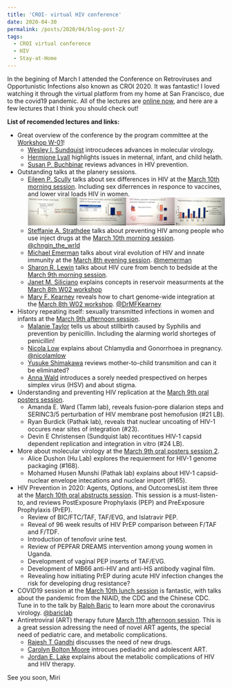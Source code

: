 ```yaml
---
title: 'CROI- virtual HIV conference'
date: 2020-04-30
permalink: /posts/2020/04/blog-post-2/
tags:
  - CROI virtual conference
  - HIV
  - Stay-at-Home
---
```


In the begining of March I attended the Conference on Retroviruses and Opportunistic Infections also known as CROI 2020. It was fantastic! I loved watching it through the virtual platform from my home at San Francisco, due to the covid19 pandemic. All of the lectures are [online now](https://www.croiconference.org/croi-2020/), and here are a few lectures that I think you should check out! 

**List of recomended lectures and links:**

  *  Great overview of the conference by the program committee at the [Workshop W-01](https://croilive.capitalreach.com/arc/ballBD1a1/o1)!
      * [Wesley I. Sundquist](https://medicine.utah.edu/biochemistry/labs/sundquist-lab/) introcudeces advances in molecular virology. 
      * [Hermione Lyall](https://www.imperial.nhs.uk/consultant-directory/hermione-lyall) highlights issues in meternal, infant, and child helath.
      * [Susan P. Buchbinar](https://cfar.ucsf.edu/people/susan-buchbinder) reviews advances in HIV prevention. 
  * Outstanding talks at the planery sessions.
      * [Eileen P. Scully](https://www.hopkinsmedicine.org/profiles/results/directory/profile/10003614/eileen-scully) talks about sex differences in HIV at the [March 10th morning session](https://croilive.capitalreach.com/arc/audD3a/o1). Including sex diferrences in responce to vaccines, and lower viral loads HIV in women. ![](/images/croi-scully.png)
      * [Steffanie A. Strathdee](https://profiles.ucsd.edu/steffanie.strathdee) talks about preventing HIV among people who use inject drugs at the [March 10th morning session](https://croilive.capitalreach.com/arc/audD3a/o1). [@chngin_the_wrld](https://twitter.com/chngin_the_wrld)
      * [Michael Emerman](https://research.fhcrc.org/emerman/en.html) talks about viral evolution of HIV and innate immunity at the [March 8th evening session](https://croilive.capitalreach.com/arc/audD1a/o1). [@memerman](https://twitter.com/memerman)
      * [Sharon R. Lewin](https://www.doherty.edu.au/people/professor-sharon-lewin) talks about HIV cure from bench to bedside at the [March 9th morning session](https://croilive.capitalreach.com/arc/audD2a/o1).
      * [Janet M. Siliciano](https://www.hopkinsmedicine.org/profiles/results/directory/profile/6001249/janet-siliciano) explains concepts in reservoir measurments at the [March 8th W02 workshop](https://croilive.capitalreach.com/arc/rm304D1a/o1)
      * [Mary F. Kearney](https://ccr.cancer.gov/HIV-DRP-Host-Virus-Interaction-Branch/mary-kearney) reveals how to chart genome-wide integration at the [March 8th W02 workshop](https://croilive.capitalreach.com/arc/rm304D1a/o1). [@DrMFKearney](https://twitter.com/drmfkearney)
  * History repeating itself: sexually transmitted infections in women and infants at the [March 9th afternoon session](https://croilive.capitalreach.com/arc/ballAD2b/o1).
      * [Malanie Taylor](https://www.who.int/reproductivehealth/about_us/staff/Taylor-Biography/en/) tells us about stillbirth caused by Syphilis and prevention by penicillin. Including the alarming world shorteges of penicillin!
      * [Nicola Low](https://www.ispm.unibe.ch/about_us/staff/low_nicola/index_eng.html) explains about Chlamydia and Gonorrhoea in pregnancy. [@nicolamlow](https://twitter.com/nicolamlow)
      * [Yusuke Shimakawa](https://research.pasteur.fr/en/member/yusuke-shimakawa/) reviews mother-to-child transmition and can it be eliminated?
      * [Anna Wald](https://epi.washington.edu/faculty/wald-anna) introduces a sorely needed prespectived on herpes simplex virus (HSV) and about stigma. 
 * Understanding and preventing HIV replication at the [March 9th oral posters session](https://croilive.capitalreach.com/arc/rm312D2a/o1).
      * Amanda E. Ward (Tamm lab), reveals fusion-pore dialarion steps and  SERINC3/5 perturbation of HIV membrane post hemofusion (#21 LB).
      * Ryan Burdick (Pathak lab), reveals that nuclear uncoating of HIV-1 occures near sites of integration (#23).
      * Devin E Christensen (Sundquist lab) recontitues HIV-1 capsid dependent replication and integration in vitro (#24 LB).
  * More about molecular virology at the [March 9th oral posters session 2](https://croilive.capitalreach.com/arc/ballAD2a/o1).
      * Alice Dushon (Hu Lab) explores the requierment for HIV-1 genome packaging (#168).
      * Mohamed Husen Munshi (Pathak lab) explains about HIV-1 capsid-nuclear envelope intecations and nuclear import (#165).
  * HIV Prevention in 2020: Agents, Options, and OutcomesList item three at the [March 10th oral abstructs session](https://croilive.capitalreach.com/arc/ballAD3a/o1). This session is a must-listen-to, and reviews PostExposure Prophylaxis (PEP) and PreExposure Prophylaxis (PrEP). 
       * Review of BIC/FTC/TAF, TAF/EVG, and Islatravir PEP. 
       * Reveal of 96 week results of HIV PrEP comparison between F/TAF and F/TDF. 
       * Introduction of tenofovir urine test. 
       * Review of PEPFAR DREAMS intervention among young women in Uganda. 
       * Development of vaginal PEP inserts of TAF/EVG.
       * Development of MB66 anti-HIV and anti-HS antibody vaginal film. 
       * Revealing how initiating PrEP during acute HIV infection changes the risk for developing drug resistance?
  * COVID19 session at the [March 10th lunch session](https://croilive.capitalreach.com/arc/audD3b/o1) is fantastic, with talks about the pandemic from the NIAID, the CDC and the Chinese CDC. Tune in to the talk by [Ralph Baric](https://www.med.unc.edu/microimm/directory/ralph-baric-phd-1/) to learn more about the coronavirus virology. [@bariclab](https://twitter.com/baric_lab)
  * Antiretroviral (ART) therapy future [March 11th afternoon session](https://croilive.capitalreach.com/arc/ballBD4c/o1). This is a great session adressing the need of novel ART agents, the special need of pediatric care, and metabolic complications. 
       * [Rajesh T Gandhi](https://www.massgeneral.org/doctors/17369/rajesh-gandhi) discusses the need of new drugs. 
       * [Carolyn Bolton Moore](http://www.cidrz.org/about-us/leadership/dr-carolyn-bolton-moore/) introcues pediadric and adolescent ART.
       * [Jordan E. Lake](https://med.uth.edu/internalmedicine/faculty/jordan-e-lake-md-msc/) explains about the metabolic complications of HIV and HIV therapy. 

See you soon,
Miri

